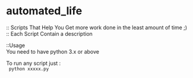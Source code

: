 # automated_life
:: Scripts That Help You Get more work done in the least amount of time ;) <br>
:: Each Script Contain a description <br>

::Usage <br>
You need to have python 3.x or above 

To run any script just : <br>
<code>
python xxxxx.py 
</code>
